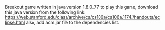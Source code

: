 
Breakout game written in java version 1.8.0_77.
to play this game, download this java version from the following link: https://web.stanford.edu/class/archive/cs/cs106a/cs106a.1174//handouts/eclipse.html
also, add acm.jar file to the dependencies list. 
